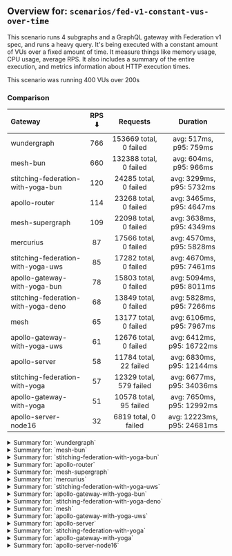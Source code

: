 ## Overview for: `scenarios/fed-v1-constant-vus-over-time`


This scenario runs 4 subgraphs and a GraphQL gateway with Federation v1 spec, and runs a heavy query. It's being executed with a constant amount of VUs over a fixed amount of time. It measure things like memory usage, CPU usage, average RPS. It also includes a summary of the entire execution, and metrics information about HTTP execution times.


This scenario was running 400 VUs over 200s


### Comparison


| Gateway                             | RPS ⬇️ |        Requests         |          Duration          |
| :---------------------------------- | :----: | :---------------------: | :------------------------: |
| wundergraph                         |  766   | 153669 total, 0 failed  |   avg: 517ms, p95: 759ms   |
| mesh-bun                            |  660   | 132388 total, 0 failed  |   avg: 604ms, p95: 966ms   |
| stitching-federation-with-yoga-bun  |  120   |  24285 total, 0 failed  |  avg: 3299ms, p95: 5732ms  |
| apollo-router                       |  114   |  23268 total, 0 failed  |  avg: 3465ms, p95: 4647ms  |
| mesh-supergraph                     |  109   |  22098 total, 0 failed  |  avg: 3638ms, p95: 4349ms  |
| mercurius                           |   87   |  17566 total, 0 failed  |  avg: 4570ms, p95: 5828ms  |
| stitching-federation-with-yoga-uws  |   85   |  17282 total, 0 failed  |  avg: 4670ms, p95: 7461ms  |
| apollo-gateway-with-yoga-bun        |   78   |  15803 total, 0 failed  |  avg: 5094ms, p95: 8011ms  |
| stitching-federation-with-yoga-deno |   68   |  13849 total, 0 failed  |  avg: 5828ms, p95: 7266ms  |
| mesh                                |   65   |  13177 total, 0 failed  |  avg: 6106ms, p95: 7967ms  |
| apollo-gateway-with-yoga-uws        |   61   |  12676 total, 0 failed  | avg: 6412ms, p95: 16722ms  |
| apollo-server                       |   58   | 11784 total, 22 failed  | avg: 6830ms, p95: 12144ms  |
| stitching-federation-with-yoga      |   57   | 12329 total, 579 failed | avg: 6677ms, p95: 34036ms  |
| apollo-gateway-with-yoga            |   51   | 10578 total, 95 failed  | avg: 7650ms, p95: 12992ms  |
| apollo-server-node16                |   32   |  6819 total, 0 failed   | avg: 12223ms, p95: 24681ms |



<details>
  <summary>Summary for: `wundergraph`</summary>

  **K6 Output**




```
     ✓ response code was 200
     ✓ no graphql errors
     ✓ valid response structure

     checks.........................: 100.00% ✓ 461007    ✗ 0     
     data_received..................: 765 MB  3.8 MB/s
     data_sent......................: 182 MB  910 kB/s
     http_req_blocked...............: avg=83.15µs  min=1.1µs    med=2.2µs    max=142ms    p(90)=3.4µs    p(95)=4.1µs   
     http_req_connecting............: avg=76.2µs   min=0s       med=0s       max=141.91ms p(90)=0s       p(95)=0s      
     http_req_duration..............: avg=516.5ms  min=112.16ms med=495.87ms max=1.43s    p(90)=694.9ms  p(95)=758.56ms
       { expected_response:true }...: avg=516.5ms  min=112.16ms med=495.87ms max=1.43s    p(90)=694.9ms  p(95)=758.56ms
   ✓ http_req_failed................: 0.00%   ✓ 0         ✗ 153669
     http_req_receiving.............: avg=6.26ms   min=14.4µs   med=34.29µs  max=517.39ms p(90)=316.44µs p(95)=24.07ms 
     http_req_sending...............: avg=777.57µs min=6.8µs    med=12µs     max=446.78ms p(90)=23.6µs   p(95)=107.2µs 
     http_req_tls_handshaking.......: avg=0s       min=0s       med=0s       max=0s       p(90)=0s       p(95)=0s      
     http_req_waiting...............: avg=509.46ms min=112.12ms med=492.61ms max=1.31s    p(90)=675.48ms p(95)=734.25ms
     http_reqs......................: 153669  766.90578/s
     iteration_duration.............: avg=521.09ms min=112.68ms med=500.71ms max=1.46s    p(90)=700.07ms p(95)=765.79ms
     iterations.....................: 153669  766.90578/s
     vus............................: 400     min=400     max=400 
     vus_max........................: 400     min=400     max=400 
```


**Performance Overview**


<img src="https://imagedelivery.net/KYe9TScr4TldYHA48pczVg/624c372e-76d8-4ea9-31e3-a111498d9f00/public" alt="Performance Overview" />


**HTTP Overview**


<img src="https://imagedelivery.net/KYe9TScr4TldYHA48pczVg/bd0bd557-c6bd-42e2-167f-b760247c5900/public" alt="HTTP Overview" />


  </details>

<details>
  <summary>Summary for: `mesh-bun`</summary>

  **K6 Output**




```
     ✓ response code was 200
     ✗ no graphql errors
      ↳  0% — ✓ 0 / ✗ 132388
     ✗ valid response structure
      ↳  0% — ✓ 0 / ✗ 132388

     checks.........................: 33.33% ✓ 132388     ✗ 264776
     data_received..................: 126 MB 628 kB/s
     data_sent......................: 157 MB 784 kB/s
     http_req_blocked...............: avg=207.07µs min=900ns    med=1.9µs    max=133.9ms  p(90)=3.1µs    p(95)=3.9µs   
     http_req_connecting............: avg=197.7µs  min=0s       med=0s       max=133.84ms p(90)=0s       p(95)=0s      
     http_req_duration..............: avg=604.09ms min=203.54ms med=553.7ms  max=1.38s    p(90)=895.13ms p(95)=966.26ms
       { expected_response:true }...: avg=604.09ms min=203.54ms med=553.7ms  max=1.38s    p(90)=895.13ms p(95)=966.26ms
   ✓ http_req_failed................: 0.00%  ✓ 0          ✗ 132388
     http_req_receiving.............: avg=503.95µs min=11.4µs   med=26.1µs   max=244.38ms p(90)=203.5µs  p(95)=342.9µs 
     http_req_sending...............: avg=155.53µs min=6.4µs    med=11.3µs   max=240.24ms p(90)=30.4µs   p(95)=137.76µs
     http_req_tls_handshaking.......: avg=0s       min=0s       med=0s       max=0s       p(90)=0s       p(95)=0s      
     http_req_waiting...............: avg=603.43ms min=203.5ms  med=552.73ms max=1.38s    p(90)=894.48ms p(95)=965.73ms
     http_reqs......................: 132388 660.795627/s
     iteration_duration.............: avg=604.75ms min=204ms    med=554.33ms max=1.43s    p(90)=897.06ms p(95)=966.76ms
     iterations.....................: 132388 660.795627/s
     vus............................: 400    min=400      max=400 
     vus_max........................: 400    min=400      max=400 
```


**Performance Overview**


<img src="https://imagedelivery.net/KYe9TScr4TldYHA48pczVg/da96cc65-6dd5-430d-ab10-dfbd167bf400/public" alt="Performance Overview" />


**HTTP Overview**


<img src="https://imagedelivery.net/KYe9TScr4TldYHA48pczVg/310033df-e2ac-4126-9771-a7e036390e00/public" alt="HTTP Overview" />


  </details>

<details>
  <summary>Summary for: `stitching-federation-with-yoga-bun`</summary>

  **K6 Output**




```
     ✓ response code was 200
     ✗ no graphql errors
      ↳  99% — ✓ 24282 / ✗ 3
     ✗ valid response structure
      ↳  99% — ✓ 24282 / ✗ 3

     checks.........................: 99.99% ✓ 72849      ✗ 6    
     data_received..................: 121 MB 603 kB/s
     data_sent......................: 29 MB  144 kB/s
     http_req_blocked...............: avg=785.11µs min=1.3µs  med=2.4µs  max=88.1ms   p(90)=3.7µs   p(95)=8.3µs   
     http_req_connecting............: avg=769.17µs min=0s     med=0s     max=88.07ms  p(90)=0s      p(95)=0s      
     http_req_duration..............: avg=3.29s    min=1.95s  med=3.1s   max=7.64s    p(90)=3.75s   p(95)=5.73s   
       { expected_response:true }...: avg=3.29s    min=1.95s  med=3.1s   max=7.64s    p(90)=3.75s   p(95)=5.73s   
   ✓ http_req_failed................: 0.00%  ✓ 0          ✗ 24285
     http_req_receiving.............: avg=1.92ms   min=14.7µs med=39.1µs max=345.93ms p(90)=80.1µs  p(95)=279.17µs
     http_req_sending...............: avg=507.6µs  min=7.4µs  med=13.4µs max=289.21ms p(90)=84.62µs p(95)=196.39µs
     http_req_tls_handshaking.......: avg=0s       min=0s     med=0s     max=0s       p(90)=0s      p(95)=0s      
     http_req_waiting...............: avg=3.29s    min=1.95s  med=3.1s   max=7.64s    p(90)=3.75s   p(95)=5.73s   
     http_reqs......................: 24285  120.918673/s
     iteration_duration.............: avg=3.3s     min=1.96s  med=3.1s   max=7.64s    p(90)=3.75s   p(95)=5.73s   
     iterations.....................: 24285  120.918673/s
     vus............................: 13     min=13       max=400
     vus_max........................: 400    min=400      max=400
```


**Performance Overview**


<img src="https://imagedelivery.net/KYe9TScr4TldYHA48pczVg/44445b8d-a5f2-48d0-9337-f35610c43700/public" alt="Performance Overview" />


**HTTP Overview**


<img src="https://imagedelivery.net/KYe9TScr4TldYHA48pczVg/3375010b-58ef-42e4-4290-813013247d00/public" alt="HTTP Overview" />


  </details>

<details>
  <summary>Summary for: `apollo-router`</summary>

  **K6 Output**




```
     ✓ response code was 200
     ✗ no graphql errors
      ↳  99% — ✓ 23263 / ✗ 5
     ✗ valid response structure
      ↳  99% — ✓ 23263 / ✗ 5

     checks.........................: 99.98% ✓ 69794      ✗ 10   
     data_received..................: 116 MB 571 kB/s
     data_sent......................: 28 MB  136 kB/s
     http_req_blocked...............: avg=463.6µs  min=1.1µs  med=2.6µs  max=83.64ms p(90)=4µs    p(95)=12.2µs
     http_req_connecting............: avg=451.57µs min=0s     med=0s     max=83.61ms p(90)=0s     p(95)=0s    
     http_req_duration..............: avg=3.46s    min=1.16s  med=3.35s  max=9.25s   p(90)=3.84s  p(95)=4.64s 
       { expected_response:true }...: avg=3.46s    min=1.16s  med=3.35s  max=9.25s   p(90)=3.84s  p(95)=4.64s 
   ✓ http_req_failed................: 0.00%  ✓ 0          ✗ 23268
     http_req_receiving.............: avg=58.4µs   min=22.3µs med=52.2µs max=16.96ms p(90)=75.3µs p(95)=83.1µs
     http_req_sending...............: avg=189.14µs min=7.5µs  med=14.2µs max=46.18ms p(90)=28.6µs p(95)=34.7µs
     http_req_tls_handshaking.......: avg=0s       min=0s     med=0s     max=0s      p(90)=0s     p(95)=0s    
     http_req_waiting...............: avg=3.46s    min=1.16s  med=3.35s  max=9.21s   p(90)=3.84s  p(95)=4.64s 
     http_reqs......................: 23268  114.588021/s
     iteration_duration.............: avg=3.46s    min=1.16s  med=3.35s  max=9.28s   p(90)=3.85s  p(95)=4.64s 
     iterations.....................: 23268  114.588021/s
     vus............................: 68     min=68       max=400
     vus_max........................: 400    min=400      max=400
```


**Performance Overview**


<img src="https://imagedelivery.net/KYe9TScr4TldYHA48pczVg/834fd432-5179-4e4f-9072-d65aac82fa00/public" alt="Performance Overview" />


**HTTP Overview**


<img src="https://imagedelivery.net/KYe9TScr4TldYHA48pczVg/253a1631-cca3-4e16-aade-637d68a33f00/public" alt="HTTP Overview" />


  </details>

<details>
  <summary>Summary for: `mesh-supergraph`</summary>

  **K6 Output**




```
     ✓ response code was 200
     ✗ no graphql errors
      ↳  99% — ✓ 22095 / ✗ 3
     ✗ valid response structure
      ↳  0% — ✓ 0 / ✗ 22098

     checks.........................: 66.66% ✓ 44193      ✗ 22101
     data_received..................: 111 MB 551 kB/s
     data_sent......................: 26 MB  130 kB/s
     http_req_blocked...............: avg=1.07ms   min=1.2µs med=2.1µs  max=186.42ms p(90)=3.1µs  p(95)=3.9µs  
     http_req_connecting............: avg=1.06ms   min=0s    med=0s     max=186.38ms p(90)=0s     p(95)=0s     
     http_req_duration..............: avg=3.63s    min=1.21s med=3.57s  max=7.88s    p(90)=4.06s  p(95)=4.34s  
       { expected_response:true }...: avg=3.63s    min=1.21s med=3.57s  max=7.88s    p(90)=4.06s  p(95)=4.34s  
   ✓ http_req_failed................: 0.00%  ✓ 0          ✗ 22098
     http_req_receiving.............: avg=53.81µs  min=21µs  med=44.2µs max=14.29ms  p(90)=66.8µs p(95)=74.4µs 
     http_req_sending...............: avg=807.02µs min=7.7µs med=12.1µs max=87.33ms  p(90)=22.1µs p(95)=27.79µs
     http_req_tls_handshaking.......: avg=0s       min=0s    med=0s     max=0s       p(90)=0s     p(95)=0s     
     http_req_waiting...............: avg=3.63s    min=1.21s med=3.57s  max=7.82s    p(90)=4.06s  p(95)=4.34s  
     http_reqs......................: 22098  109.567324/s
     iteration_duration.............: avg=3.63s    min=1.21s med=3.57s  max=7.92s    p(90)=4.06s  p(95)=4.34s  
     iterations.....................: 22098  109.567324/s
     vus............................: 299    min=299      max=400
     vus_max........................: 400    min=400      max=400
```


**Performance Overview**


<img src="https://imagedelivery.net/KYe9TScr4TldYHA48pczVg/2f7f650c-f111-49be-9ce9-b0a54e0cea00/public" alt="Performance Overview" />


**HTTP Overview**


<img src="https://imagedelivery.net/KYe9TScr4TldYHA48pczVg/8fe1dcdd-9a4a-45d9-529b-c9545bbf1600/public" alt="HTTP Overview" />


  </details>

<details>
  <summary>Summary for: `mercurius`</summary>

  **K6 Output**




```
     ✓ response code was 200
     ✓ no graphql errors
     ✓ valid response structure

     checks.........................: 100.00% ✓ 52698     ✗ 0    
     data_received..................: 88 MB   439 kB/s
     data_sent......................: 21 MB   104 kB/s
     http_req_blocked...............: avg=1.68ms   min=1µs     med=2.7µs  max=175.16ms p(90)=3.7µs  p(95)=12.77µs
     http_req_connecting............: avg=1.64ms   min=0s      med=0s     max=175.14ms p(90)=0s     p(95)=0s     
     http_req_duration..............: avg=4.56s    min=1.42s   med=4.47s  max=8.86s    p(90)=4.87s  p(95)=5.82s  
       { expected_response:true }...: avg=4.56s    min=1.42s   med=4.47s  max=8.86s    p(90)=4.87s  p(95)=5.82s  
   ✓ http_req_failed................: 0.00%   ✓ 0         ✗ 17566
     http_req_receiving.............: avg=59.59µs  min=17.39µs med=57.8µs max=7.4ms    p(90)=79.5µs p(95)=85.4µs 
     http_req_sending...............: avg=778.23µs min=6.4µs   med=16µs   max=103.9ms  p(90)=29.7µs p(95)=38.47µs
     http_req_tls_handshaking.......: avg=0s       min=0s      med=0s     max=0s       p(90)=0s     p(95)=0s     
     http_req_waiting...............: avg=4.56s    min=1.42s   med=4.47s  max=8.85s    p(90)=4.87s  p(95)=5.82s  
     http_reqs......................: 17566   87.210761/s
     iteration_duration.............: avg=4.57s    min=1.42s   med=4.47s  max=8.98s    p(90)=4.87s  p(95)=5.83s  
     iterations.....................: 17566   87.210761/s
     vus............................: 214     min=214     max=400
     vus_max........................: 400     min=400     max=400
```


**Performance Overview**


<img src="https://imagedelivery.net/KYe9TScr4TldYHA48pczVg/8dc24e78-9d1f-4c53-9738-b2233ad75400/public" alt="Performance Overview" />


**HTTP Overview**


<img src="https://imagedelivery.net/KYe9TScr4TldYHA48pczVg/fded76c6-cd66-4e31-d263-59f841ca7d00/public" alt="HTTP Overview" />


  </details>

<details>
  <summary>Summary for: `stitching-federation-with-yoga-uws`</summary>

  **K6 Output**




```
     ✓ response code was 200
     ✗ no graphql errors
      ↳  96% — ✓ 16597 / ✗ 685
     ✗ valid response structure
      ↳  96% — ✓ 16597 / ✗ 685

     checks.........................: 97.35% ✓ 50476     ✗ 1370 
     data_received..................: 97 MB  480 kB/s
     data_sent......................: 21 MB  101 kB/s
     http_req_blocked...............: avg=1.34ms   min=1.3µs  med=2.29µs max=119.82ms p(90)=3.7µs   p(95)=11.7µs
     http_req_connecting............: avg=1.32ms   min=0s     med=0s     max=119.78ms p(90)=0s      p(95)=0s    
     http_req_duration..............: avg=4.66s    min=2.15s  med=4.09s  max=10.53s   p(90)=6.55s   p(95)=7.46s 
       { expected_response:true }...: avg=4.66s    min=2.15s  med=4.09s  max=10.53s   p(90)=6.55s   p(95)=7.46s 
   ✓ http_req_failed................: 0.00%  ✓ 0         ✗ 17282
     http_req_receiving.............: avg=62.89µs  min=20.4µs med=49.9µs max=26.92ms  p(90)=78.6µs  p(95)=91.5µs
     http_req_sending...............: avg=245.73µs min=6.3µs  med=12.9µs max=82.4ms   p(90)=27.79µs p(95)=48.1µs
     http_req_tls_handshaking.......: avg=0s       min=0s     med=0s     max=0s       p(90)=0s      p(95)=0s    
     http_req_waiting...............: avg=4.66s    min=2.15s  med=4.09s  max=10.53s   p(90)=6.55s   p(95)=7.45s 
     http_reqs......................: 17282  85.233243/s
     iteration_duration.............: avg=4.67s    min=2.15s  med=4.09s  max=10.53s   p(90)=6.56s   p(95)=7.47s 
     iterations.....................: 17282  85.233243/s
     vus............................: 2      min=2       max=400
     vus_max........................: 400    min=400     max=400
```


**Performance Overview**


<img src="https://imagedelivery.net/KYe9TScr4TldYHA48pczVg/c7fa15cc-082c-485f-d1a7-743097752d00/public" alt="Performance Overview" />


**HTTP Overview**


<img src="https://imagedelivery.net/KYe9TScr4TldYHA48pczVg/4196311e-adab-40a6-a559-84476b47d400/public" alt="HTTP Overview" />


  </details>

<details>
  <summary>Summary for: `apollo-gateway-with-yoga-bun`</summary>

  **K6 Output**




```
     ✓ response code was 200
     ✓ no graphql errors
     ✓ valid response structure

     checks.........................: 100.00% ✓ 47409    ✗ 0    
     data_received..................: 79 MB   390 kB/s
     data_sent......................: 19 MB   93 kB/s
     http_req_blocked...............: avg=999.15µs min=1.2µs med=2.29µs max=70.6ms   p(90)=3.7µs  p(95)=8.2µs   
     http_req_connecting............: avg=980.56µs min=0s    med=0s     max=70.56ms  p(90)=0s     p(95)=0s      
     http_req_duration..............: avg=5.09s    min=2.62s med=4.62s  max=16.59s   p(90)=7.24s  p(95)=8.01s   
       { expected_response:true }...: avg=5.09s    min=2.62s med=4.62s  max=16.59s   p(90)=7.24s  p(95)=8.01s   
   ✓ http_req_failed................: 0.00%   ✓ 0        ✗ 15803
     http_req_receiving.............: avg=177.11µs min=18µs  med=40µs   max=106.38ms p(90)=74.8µs p(95)=118.59µs
     http_req_sending...............: avg=244.05µs min=6.8µs med=12.3µs max=116.29ms p(90)=27.8µs p(95)=112.66µs
     http_req_tls_handshaking.......: avg=0s       min=0s    med=0s     max=0s       p(90)=0s     p(95)=0s      
     http_req_waiting...............: avg=5.09s    min=2.62s med=4.62s  max=16.59s   p(90)=7.24s  p(95)=8s      
     http_reqs......................: 15803   78.34813/s
     iteration_duration.............: avg=5.09s    min=2.62s med=4.62s  max=16.68s   p(90)=7.24s  p(95)=8.01s   
     iterations.....................: 15803   78.34813/s
     vus............................: 6       min=6      max=400
     vus_max........................: 400     min=400    max=400
```


**Performance Overview**


<img src="https://imagedelivery.net/KYe9TScr4TldYHA48pczVg/395d556b-f62b-42d0-92a5-4a15336cc400/public" alt="Performance Overview" />


**HTTP Overview**


<img src="https://imagedelivery.net/KYe9TScr4TldYHA48pczVg/93b79bb1-be68-4205-c436-837b04a58f00/public" alt="HTTP Overview" />


  </details>

<details>
  <summary>Summary for: `stitching-federation-with-yoga-deno`</summary>

  **K6 Output**




```
     ✓ response code was 200
     ✗ no graphql errors
      ↳  99% — ✓ 13799 / ✗ 50
     ✗ valid response structure
      ↳  99% — ✓ 13799 / ✗ 50

     checks.........................: 99.75% ✓ 41447     ✗ 100  
     data_received..................: 70 MB  347 kB/s
     data_sent......................: 16 MB  81 kB/s
     http_req_blocked...............: avg=613.89µs min=1.1µs   med=2.5µs  max=105.31ms p(90)=4.3µs    p(95)=19.79µs 
     http_req_connecting............: avg=594.79µs min=0s      med=0s     max=63.83ms  p(90)=0s       p(95)=0s      
     http_req_duration..............: avg=5.82s    min=2.88s   med=5.7s   max=11.41s   p(90)=6.42s    p(95)=7.26s   
       { expected_response:true }...: avg=5.82s    min=2.88s   med=5.7s   max=11.41s   p(90)=6.42s    p(95)=7.26s   
   ✓ http_req_failed................: 0.00%  ✓ 0         ✗ 13849
     http_req_receiving.............: avg=154.29µs min=17.89µs med=43.3µs max=31.74ms  p(90)=123.49µs p(95)=178.59µs
     http_req_sending...............: avg=187.64µs min=8.3µs   med=14.9µs max=40.24ms  p(90)=63.01µs  p(95)=186.17µs
     http_req_tls_handshaking.......: avg=0s       min=0s      med=0s     max=0s       p(90)=0s       p(95)=0s      
     http_req_waiting...............: avg=5.82s    min=2.88s   med=5.7s   max=11.4s    p(90)=6.42s    p(95)=7.26s   
     http_reqs......................: 13849  68.275167/s
     iteration_duration.............: avg=5.82s    min=2.88s   med=5.7s   max=11.43s   p(90)=6.42s    p(95)=7.27s   
     iterations.....................: 13849  68.275167/s
     vus............................: 79     min=79      max=400
     vus_max........................: 400    min=400     max=400
```


**Performance Overview**


<img src="https://imagedelivery.net/KYe9TScr4TldYHA48pczVg/94ee4c8f-d544-49c3-cba0-52f296e31300/public" alt="Performance Overview" />


**HTTP Overview**


<img src="https://imagedelivery.net/KYe9TScr4TldYHA48pczVg/6084cdf8-971e-40df-1645-f8126fe8a200/public" alt="HTTP Overview" />


  </details>

<details>
  <summary>Summary for: `mesh`</summary>

  **K6 Output**




```
     ✓ response code was 200
     ✗ no graphql errors
      ↳  98% — ✓ 12984 / ✗ 193
     ✗ valid response structure
      ↳  98% — ✓ 12984 / ✗ 193

     checks.........................: 99.02% ✓ 39145     ✗ 386  
     data_received..................: 68 MB  337 kB/s
     data_sent......................: 16 MB  77 kB/s
     http_req_blocked...............: avg=1.58ms   min=1.7µs  med=2.8µs  max=111.89ms p(90)=4.5µs   p(95)=19.4µs  
     http_req_connecting............: avg=1.55ms   min=0s     med=0s     max=86.96ms  p(90)=0s      p(95)=0s      
     http_req_duration..............: avg=6.1s     min=2.18s  med=5.97s  max=11.73s   p(90)=7.28s   p(95)=7.96s   
       { expected_response:true }...: avg=6.1s     min=2.18s  med=5.97s  max=11.73s   p(90)=7.28s   p(95)=7.96s   
   ✓ http_req_failed................: 0.00%  ✓ 0         ✗ 13177
     http_req_receiving.............: avg=82.41µs  min=28.1µs med=61.8µs max=17.16ms  p(90)=104.7µs p(95)=129.43µs
     http_req_sending...............: avg=286.88µs min=8.9µs  med=16.1µs max=85.69ms  p(90)=39.6µs  p(95)=80.73µs 
     http_req_tls_handshaking.......: avg=0s       min=0s     med=0s     max=0s       p(90)=0s      p(95)=0s      
     http_req_waiting...............: avg=6.1s     min=2.18s  med=5.97s  max=11.73s   p(90)=7.28s   p(95)=7.96s   
     http_reqs......................: 13177  65.176376/s
     iteration_duration.............: avg=6.1s     min=2.18s  med=5.97s  max=11.81s   p(90)=7.28s   p(95)=7.97s   
     iterations.....................: 13177  65.176376/s
     vus............................: 120    min=120     max=400
     vus_max........................: 400    min=400     max=400
```


**Performance Overview**


<img src="https://imagedelivery.net/KYe9TScr4TldYHA48pczVg/76b92f38-a95f-446c-b99d-789bd89f8a00/public" alt="Performance Overview" />


**HTTP Overview**


<img src="https://imagedelivery.net/KYe9TScr4TldYHA48pczVg/0c705d27-69f4-4723-86a2-d42c76217100/public" alt="HTTP Overview" />


  </details>

<details>
  <summary>Summary for: `apollo-gateway-with-yoga-uws`</summary>

  **K6 Output**




```
     ✓ response code was 200
     ✗ no graphql errors
      ↳  82% — ✓ 10452 / ✗ 2224
     ✗ valid response structure
      ↳  82% — ✓ 10452 / ✗ 2224

     checks.........................: 88.30% ✓ 33580     ✗ 4448 
     data_received..................: 60 MB  291 kB/s
     data_sent......................: 15 MB  74 kB/s
     http_req_blocked...............: avg=1.27ms   min=1.2µs    med=2.6µs  max=96.88ms p(90)=4.4µs   p(95)=15.9µs  
     http_req_connecting............: avg=1.25ms   min=0s       med=0s     max=78.12ms p(90)=0s      p(95)=0s      
     http_req_duration..............: avg=6.41s    min=492.32ms med=5.36s  max=22.89s  p(90)=12.21s  p(95)=16.72s  
       { expected_response:true }...: avg=6.41s    min=492.32ms med=5.36s  max=22.89s  p(90)=12.21s  p(95)=16.72s  
   ✓ http_req_failed................: 0.00%  ✓ 0         ✗ 12676
     http_req_receiving.............: avg=89.01µs  min=20.7µs   med=52.1µs max=54.12ms p(90)=82.19µs p(95)=93.66µs 
     http_req_sending...............: avg=200.64µs min=7.4µs    med=14.2µs max=54.84ms p(90)=31.85µs p(95)=145.54µs
     http_req_tls_handshaking.......: avg=0s       min=0s       med=0s     max=0s      p(90)=0s      p(95)=0s      
     http_req_waiting...............: avg=6.41s    min=492.26ms med=5.36s  max=22.89s  p(90)=12.21s  p(95)=16.72s  
     http_reqs......................: 12676  61.944744/s
     iteration_duration.............: avg=6.41s    min=492.5ms  med=5.36s  max=22.89s  p(90)=12.22s  p(95)=16.72s  
     iterations.....................: 12676  61.944744/s
     vus............................: 248    min=248     max=400
     vus_max........................: 400    min=400     max=400
```


**Performance Overview**


<img src="https://imagedelivery.net/KYe9TScr4TldYHA48pczVg/ecfa74f2-e8f4-4349-331c-20c493654900/public" alt="Performance Overview" />


**HTTP Overview**


<img src="https://imagedelivery.net/KYe9TScr4TldYHA48pczVg/54b6cc85-8161-458b-0d53-cd199e2a3000/public" alt="HTTP Overview" />


  </details>

<details>
  <summary>Summary for: `apollo-server`</summary>

  **K6 Output**




```
     ✗ response code was 200
      ↳  99% — ✓ 11762 / ✗ 22
     ✗ no graphql errors
      ↳  84% — ✓ 9947 / ✗ 1837
     ✗ valid response structure
      ↳  84% — ✓ 9947 / ✗ 1815

     checks.........................: 89.60% ✓ 31656     ✗ 3674 
     data_received..................: 58 MB  285 kB/s
     data_sent......................: 14 MB  69 kB/s
     http_req_blocked...............: avg=3.62ms   min=1.3µs    med=2.29µs max=185.94ms p(90)=3.9µs  p(95)=16.1µs  
     http_req_connecting............: avg=3.58ms   min=0s       med=0s     max=184.61ms p(90)=0s     p(95)=0s      
     http_req_duration..............: avg=6.83s    min=884.92ms med=6.05s  max=59.94s   p(90)=10.77s p(95)=12.14s  
       { expected_response:true }...: avg=6.73s    min=884.92ms med=6.04s  max=58.16s   p(90)=10.75s p(95)=12.1s   
   ✓ http_req_failed................: 0.18%  ✓ 22        ✗ 11762
     http_req_receiving.............: avg=72.63µs  min=0s       med=53.4µs max=30.71ms  p(90)=78.2µs p(95)=89.4µs  
     http_req_sending...............: avg=839.65µs min=8.2µs    med=12.9µs max=81.77ms  p(90)=28.4µs p(95)=112.05µs
     http_req_tls_handshaking.......: avg=0s       min=0s       med=0s     max=0s       p(90)=0s     p(95)=0s      
     http_req_waiting...............: avg=6.82s    min=884.86ms med=6.05s  max=59.92s   p(90)=10.77s p(95)=12.14s  
     http_reqs......................: 11784  58.277164/s
     iteration_duration.............: avg=6.83s    min=885.1ms  med=6.06s  max=1m0s     p(90)=10.79s p(95)=12.14s  
     iterations.....................: 11784  58.277164/s
     vus............................: 153    min=153     max=400
     vus_max........................: 400    min=400     max=400
```


**Performance Overview**


<img src="https://imagedelivery.net/KYe9TScr4TldYHA48pczVg/7293f1f2-6bf4-4452-e293-a2420b25b000/public" alt="Performance Overview" />


**HTTP Overview**


<img src="https://imagedelivery.net/KYe9TScr4TldYHA48pczVg/d805dd27-3603-4bce-8d58-15d2d2041900/public" alt="HTTP Overview" />


  </details>

<details>
  <summary>Summary for: `stitching-federation-with-yoga`</summary>

  **K6 Output**




```
     ✗ response code was 200
      ↳  95% — ✓ 11750 / ✗ 579
     ✗ no graphql errors
      ↳  95% — ✓ 11715 / ✗ 614
     ✗ valid response structure
      ↳  99% — ✓ 11715 / ✗ 35

     checks.........................: 96.62% ✓ 35180     ✗ 1228 
     data_received..................: 60 MB  277 kB/s
     data_sent......................: 15 MB  68 kB/s
     http_req_blocked...............: avg=8.59ms  min=1.9µs    med=3µs     max=436.75ms p(90)=24.72µs  p(95)=14.16ms 
     http_req_connecting............: avg=8.43ms  min=0s       med=0s      max=436.68ms p(90)=0s       p(95)=13.07ms 
     http_req_duration..............: avg=6.67s   min=523.8ms  med=3.46s   max=1m0s     p(90)=4.32s    p(95)=34.03s  
       { expected_response:true }...: avg=4.05s   min=523.8ms  med=3.44s   max=58.78s   p(90)=3.81s    p(95)=4.59s   
   ✓ http_req_failed................: 4.69%  ✓ 579       ✗ 11750
     http_req_receiving.............: avg=81.85µs min=0s       med=71.09µs max=7.72ms   p(90)=112.42µs p(95)=140.1µs 
     http_req_sending...............: avg=1.6ms   min=11.5µs   med=19µs    max=152.38ms p(90)=68.09µs  p(95)=659.88µs
     http_req_tls_handshaking.......: avg=0s      min=0s       med=0s      max=0s       p(90)=0s       p(95)=0s      
     http_req_waiting...............: avg=6.67s   min=521.47ms med=3.46s   max=1m0s     p(90)=4.31s    p(95)=34.03s  
     http_reqs......................: 12329  57.427004/s
     iteration_duration.............: avg=6.68s   min=527.49ms med=3.46s   max=1m0s     p(90)=4.42s    p(95)=34.03s  
     iterations.....................: 12329  57.427004/s
     vus............................: 7      min=7       max=400
     vus_max........................: 400    min=400     max=400
```


**Performance Overview**


<img src="https://imagedelivery.net/KYe9TScr4TldYHA48pczVg/92d82b2d-3009-4605-fee8-54e119046000/public" alt="Performance Overview" />


**HTTP Overview**


<img src="https://imagedelivery.net/KYe9TScr4TldYHA48pczVg/575d9e39-c776-4f41-afd0-050cf4638c00/public" alt="HTTP Overview" />


  </details>

<details>
  <summary>Summary for: `apollo-gateway-with-yoga`</summary>

  **K6 Output**




```
     ✗ response code was 200
      ↳  99% — ✓ 10483 / ✗ 95
     ✗ no graphql errors
      ↳  75% — ✓ 8014 / ✗ 2564
     ✗ valid response structure
      ↳  76% — ✓ 8014 / ✗ 2469

     checks.........................: 83.79% ✓ 26511     ✗ 5128 
     data_received..................: 48 MB  238 kB/s
     data_sent......................: 13 MB  62 kB/s
     http_req_blocked...............: avg=3.63ms   min=1.4µs    med=2.7µs  max=186.06ms p(90)=4.7µs   p(95)=89.81µs 
     http_req_connecting............: avg=3.56ms   min=0s       med=0s     max=185.99ms p(90)=0s      p(95)=0s      
     http_req_duration..............: avg=7.64s    min=683.71ms med=6.53s  max=1m0s     p(90)=11.59s  p(95)=12.99s  
       { expected_response:true }...: avg=7.17s    min=683.71ms med=6.49s  max=58.6s    p(90)=11.42s  p(95)=12.69s  
   ✓ http_req_failed................: 0.89%  ✓ 95        ✗ 10483
     http_req_receiving.............: avg=90.77µs  min=0s       med=57.2µs max=76.68ms  p(90)=85.9µs  p(95)=99.6µs  
     http_req_sending...............: avg=832.25µs min=8.4µs    med=15.3µs max=74.16ms  p(90)=35.56µs p(95)=307.37µs
     http_req_tls_handshaking.......: avg=0s       min=0s       med=0s     max=0s       p(90)=0s      p(95)=0s      
     http_req_waiting...............: avg=7.64s    min=683.6ms  med=6.53s  max=1m0s     p(90)=11.57s  p(95)=12.99s  
     http_reqs......................: 10578  51.973886/s
     iteration_duration.............: avg=7.65s    min=684.66ms med=6.54s  max=1m0s     p(90)=11.63s  p(95)=12.99s  
     iterations.....................: 10578  51.973886/s
     vus............................: 213    min=213     max=400
     vus_max........................: 400    min=400     max=400
```


**Performance Overview**


<img src="https://imagedelivery.net/KYe9TScr4TldYHA48pczVg/f19738fb-12d9-4b7e-e3c9-d07aff40b000/public" alt="Performance Overview" />


**HTTP Overview**


<img src="https://imagedelivery.net/KYe9TScr4TldYHA48pczVg/bc804477-bc6b-43ee-1c31-251e93698100/public" alt="HTTP Overview" />


  </details>

<details>
  <summary>Summary for: `apollo-server-node16`</summary>

  **K6 Output**




```
     ✓ response code was 200
     ✗ no graphql errors
      ↳  41% — ✓ 2850 / ✗ 3969
     ✗ valid response structure
      ↳  41% — ✓ 2850 / ✗ 3969

     checks.........................: 61.19% ✓ 12519     ✗ 7938 
     data_received..................: 28 MB  133 kB/s
     data_sent......................: 8.1 MB 38 kB/s
     http_req_blocked...............: avg=13.25ms  min=1.5µs   med=3.4µs  max=496.53ms p(90)=18.01µs  p(95)=141.76ms
     http_req_connecting............: avg=13.02ms  min=0s      med=0s     max=379.95ms p(90)=0s       p(95)=136.64ms
     http_req_duration..............: avg=12.22s   min=97.69ms med=12.4s  max=32.33s   p(90)=22.46s   p(95)=24.68s  
       { expected_response:true }...: avg=12.22s   min=97.69ms med=12.4s  max=32.33s   p(90)=22.46s   p(95)=24.68s  
   ✓ http_req_failed................: 0.00%  ✓ 0         ✗ 6819 
     http_req_receiving.............: avg=107.93µs min=34µs    med=89.7µs max=9.85ms   p(90)=153.02µs p(95)=193.24µs
     http_req_sending...............: avg=2.22ms   min=12.2µs  med=23.4µs max=131.89ms p(90)=67.72µs  p(95)=4.94ms  
     http_req_tls_handshaking.......: avg=0s       min=0s      med=0s     max=0s       p(90)=0s       p(95)=0s      
     http_req_waiting...............: avg=12.22s   min=97.52ms med=12.4s  max=32.33s   p(90)=22.46s   p(95)=24.67s  
     http_reqs......................: 6819   32.374086/s
     iteration_duration.............: avg=12.23s   min=98.83ms med=12.4s  max=32.33s   p(90)=22.46s   p(95)=24.79s  
     iterations.....................: 6819   32.374086/s
     vus............................: 8      min=8       max=400
     vus_max........................: 400    min=400     max=400
```


**Performance Overview**


<img src="https://imagedelivery.net/KYe9TScr4TldYHA48pczVg/5e9577bc-f58c-4f7f-48b9-e5a8676fbd00/public" alt="Performance Overview" />


**HTTP Overview**


<img src="https://imagedelivery.net/KYe9TScr4TldYHA48pczVg/e40e33a6-c44a-4e92-638d-24fb8a684700/public" alt="HTTP Overview" />


  </details>